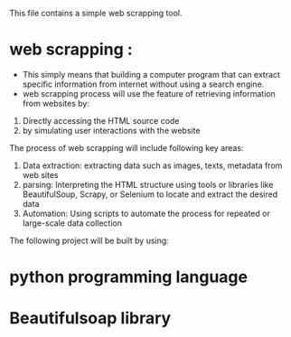 This file contains a simple web scrapping tool.

# web scrapping : 
- This simply means that building a computer program that can extract specific information from internet without using a search engine. 
- web scrapping process will use the feature of retrieving information from websites by:
1. Directly accessing the HTML source code
2.  by simulating user interactions with the website

The process of web scrapping will include following key areas:
1. Data extraction: extracting data such as images, texts, metadata from web sites
2. parsing:  Interpreting the HTML structure using tools or libraries like BeautifulSoup, Scrapy, or Selenium to locate and extract the desired data
3. Automation: Using scripts to automate the process for repeated or large-scale data collection

The following project will be built by using:
# python programming language
# Beautifulsoap library

